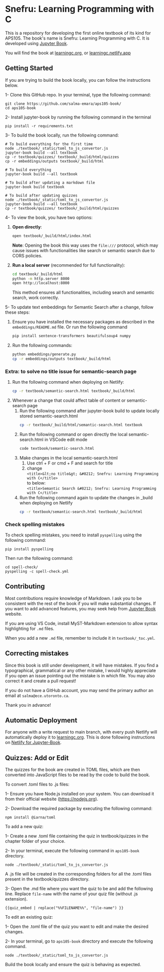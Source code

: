 # Snefru: Learning Programming with C

This is a repository for developing the first online textbook of its kind for APS105. The book's name is Snefru: Learning Programming with C. It is developed using [Jupyter Book](https://jupyterbook.org/en/stable/intro.html). 

You will find the book at [learningc.org](https://learningc.org), or [learningc.netlify.app](https://learningc.netlify.app/)

## Getting Started

If you are trying to build the book locally, you can follow the instructions below.

1- Clone this GitHub repo. In your terminal, type the following command:

```
git clone https://github.com/salma-emara/aps105-book/
cd aps105-book
```

2- Install jupyter-book by running the following command in the terminal

```
pip install -r requirements.txt
```

3- To build the book locally, run the following command:

```
# To build everything for the first time 
node ./textbook/_static/toml_to_js_convertor.js
jupyter-book build --all textbook
cp -r textbook/quizzes/ textbook/_build/html/quizzes
cp -r embeddings/outputs textbook/_build/html

# To build everything
jupyter-book build --all textbook 

# To build after updating a markdown file
jupyter-book build textbook

# To build after updating quizzes
node ./textbook/_static/toml_to_js_convertor.js
jupyter-book build --all textbook
cp -r textbook/quizzes/ textbook/_build/html/quizzes
```


4- To view the book, you have two options:

1. **Open directly**:
   ```bash
   open textbook/_build/html/index.html
   ```
   **Note**: Opening the book this way uses the `file:///` protocol, which may cause issues with functionalities like search or semantic search due to CORS policies.

2. **Run a local server** (recommended for full functionality):
   ```bash
   cd textbook/_build/html
   python -m http.server 8000
   open http://localhost:8000
   ```
   This method ensures all functionalities, including search and semantic search, work correctly.

5- To update text embeddings for Semantic Search after a change, follow these steps:

1. Ensure you have installed the necessary packages as described in the `embeddings/README.md` file. Or run the following command 
   ```bash
   pip install sentence-transformers beautifulsoup4 numpy
   ```
2. Run the following commands:
   ```bash
   python embeddings/generate.py
   cp -r embeddings/outputs textbook/_build/html
   ```

### Extra: to solve no title issue for semantic-search page
1. Run the following command when deploying on Netlify:
   ```bash
   cp -r textbook/semantic-search.html textbook/_build/html
   ```
2. Whenever a change that could affect table of content or semantic-search page
   1. Run the following command after jupyter-book build to update locally stored semantic-search.html
      ```bash
      cp -r textbook/_build/html/semantic-search.html textbook
      ```
   2. Run the following command or open directly the local semantic-search.html in VSCode edit mode
      ```bash
      code textbook/semantic-search.html
      ```
   3. Make changes in the local semantic-search.html
      1. Use ctrl + F or cmd + F and search for title
      2. change  
         ```<title>&lt;no title&gt; &#8212; Snefru: Learning Programming with C</title>```  
         to below:  
         ```<title>Semantic Search &#8212; Snefru: Learning Programming with C</title>```
   4. Run the following command again to update the changes in _build when deploying on Netlify
      ```bash
      cp -r textbook/semantic-search.html textbook/_build/html
      ```
### Check spelling mistakes

To check spelling mistakes, you need to install `pyspelling` using the following command:

```
pip install pyspelling
```

Then run the following command:

```
cd spell-check/
pyspelling -c spell-check.yml
```

## Contributing

Most contributions require knowledge of Markdown. I ask you to be consistent with the rest of the book if you will make substantial changes. If you want to add advanced features, you may seek help from [Jupyter Book](https://jupyterbook.org/en/stable/intro.html) website. 

If you are using VS Code, install MyST-Markdown extension to allow syntax highlighting for `.md` files.

When you add a new `.md` file, remember to include it in `textbook/_toc.yml`.

## Correcting mistakes 

Since this book is still under development, it will have mistakes. If you find a typographical, grammatical or any other mistake, I would highly appreciate if you open an issue pointing out the mistake is in which file. You may also correct it and create a pull request! 

If you do not have a GitHub account, you may send the primary author an email at `salma@ece.utoronto.ca`.

Thank you in advance!

## Automatic Deployment

For anyone with a write request to main branch, with every push Netlify will automatically deploy it to [learningc.org](learningc.org). This is done following instructions on [Netlify for Jupyter-Book](https://jupyterbook.org/en/stable/publish/netlify.html).

## Quizzes: Add or Edit

The quizzes for the book are created in TOML files, which are then converted into JavaScript files to be read by the code to build the book.

To convert .toml files to .js files:

1- Ensure you have Node.js installed on your system. You can download it from their official website (https://nodejs.org).

2- Download the required package by executing the following command:

```
npm install @iarna/toml
```

To add a new quiz:

1- Create a new .toml file containing the quiz in textbook/quizzes in the chapter folder of your choice.

2- In your terminal, execute the following command in `aps105-book` directory.

```
node ./textbook/_static/toml_to_js_convertor.js
```
A .js file will be created in the corresponding folders for all the .toml files present in the textbook/quizzes directory.

3- Open the .md file where you want the quiz to be and add the following line. Replace `file-name` with the name of your quiz file (without .js extension). 

```
{{quiz_embed | replace("%%FILENAME%%", "file-name") }}
```

To edit an existing quiz:

1- Open the .toml file of the quiz you want to edit and make the desired changes.

2- In your terminal, go to `aps105-book` directory and execute the following command.

```
node ./textbook/_static/toml_to_js_convertor.js
```

Build the book locally and ensure the quiz is behaving as expected.
